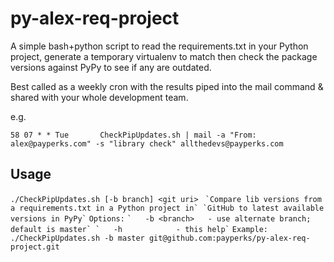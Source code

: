 py-alex-req-project
===================
A simple bash+python script to read the requirements.txt in your Python project, generate a temporary virtualenv to match then check the package versions against PyPy to see if any are outdated.

Best called as a weekly cron with the results piped into the mail command & shared with your whole development team.

e.g.

    58 07 * * Tue		CheckPipUpdates.sh | mail -a "From: alex@payperks.com" -s "library check" allthedevs@payperks.com


Usage
-----
`./CheckPipUpdates.sh [-b branch] <git uri>`
`` 
`Compare lib versions from a requirements.txt in a Python project in`
`GitHub to latest available versions in PyPy`
``
`Options:`
``
`   -b <branch>   - use alternate branch; default is master`
`   -h            - this help`
``
`Example: ./CheckPipUpdates.sh -b master git@github.com:payperks/py-alex-req-project.git`
